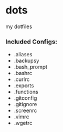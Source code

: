 # dots
my dotfiles

### Included Configs:
 - .aliases
 - .backupsy
 - .bash_prompt
 - .bashrc
 - .curlrc
 - .exports
 - .functions
 - .gitconfig
 - .gitignore
 - .screenrc
 - .vimrc
 - .wgetrc

